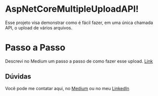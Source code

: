 # AspNetCoreMultipleUploadAPI!

Esse projeto visa demonstrar como é fácil fazer, em uma única chamada API, o upload de vários arquivos.

# Passo a Passo

Descrevi no Medium um passo a passo de como fazer esse upload. [Link
](https://medium.com/@fbossolani/asp-net-core-criando-uma-api-de-upload-com-suporte-a-m%C3%BAltiplos-arquivos-de-uma-%C3%BAnica-vez-c3da455fe6ba)

## Dúvidas

Você pode me contatar aqui, no [Medium](https://medium.com/) ou no meu [LinkedIn](https://www.linkedin.com/in/felipebossolani/)

